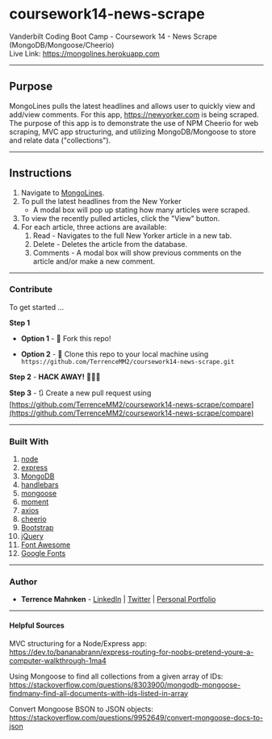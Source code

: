 # coursework14-news-scrape
Vanderbilt Coding Boot Camp - Coursework 14 - News Scrape (MongoDB/Mongoose/Cheerio)  
Live Link: https://mongolines.herokuapp.com

- - -

## Purpose  
MongoLines pulls the latest headlines and allows user to quickly view and add/view comments. For this app, https://newyorker.com is being scraped. The purpose of this app is to demonstrate the use of NPM Cheerio for web scraping, MVC app structuring, and utilizing MongoDB/Mongoose to store and relate data ("collections").

- - - 

## Instructions  

1. Navigate to [MongoLines](https://mongolines.herokuapp.com).  
2. To pull the latest headlines from the New Yorker
   - A modal box will pop up stating how many articles were scraped.
3. To view the recently pulled articles, click the "View" button.
4. For each article, three actions are available:
   1. Read - Navigates to the full New Yorker article in a new tab.
   2. Delete - Deletes the article from the database.
   3. Comments - A modal box will show previous comments on the article and/or make a new comment.

- - - 

### Contribute  

To get started ...

**Step 1**

- **Option 1** - 🍴 Fork this repo!

- **Option 2** - 👯 Clone this repo to your local machine using `https://github.com/TerrenceMM2/coursework14-news-scrape.git`

**Step 2** - **HACK AWAY!** 🔨🔨🔨

**Step 3** - 🔃 Create a new pull request using [https://github.com/TerrenceMM2/coursework14-news-scrape/compare](https://github.com/TerrenceMM2/coursework14-news-scrape/compare)

- - -

### Built With
1. [node](https://nodejs.org/en/)
2. [express](https://www.npmjs.com/package/express)
3. [MongoDB](https://www.mongodb.com/)
4. [handlebars](https://www.npmjs.com/package/express-handlebars)
5. [mongoose](https://mongoosejs.com/)
6. [moment](https://momentjs.com/)
7. [axios](https://www.npmjs.com/package/axios)
8. [cheerio](https://www.npmjs.com/package/cheerio)
9. [Bootstrap](https://getbootstrap.com/)
10. [jQuery](https://jquery.com/)
11. [Font Awesome](https://fontawesome.com/)
12. [Google Fonts](https://fonts.google.com/)

- - -

### Author
* **Terrence Mahnken** - [LinkedIn](https://www.linkedin.com/in/terrencemahnken/) | [Twitter](https://twitter.com/TerrenceMahnken) | [Personal Portfolio](https://terrencemm2.github.io/)

- - -

#### Helpful Sources
MVC structuring for a Node/Express app:  
https://dev.to/bananabrann/express-routing-for-noobs-pretend-youre-a-computer-walkthrough-1ma4  
  
Using Mongoose to find all collections from a given array of IDs:  
https://stackoverflow.com/questions/8303900/mongodb-mongoose-findmany-find-all-documents-with-ids-listed-in-array  
  
Convert Mongoose BSON to JSON objects:  
https://stackoverflow.com/questions/9952649/convert-mongoose-docs-to-json  
